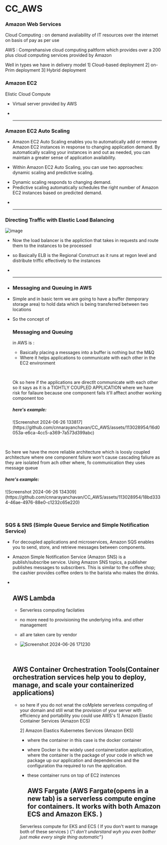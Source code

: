 # CC_AWS
### Amazon Web Services 

Cloud Computing : 
on demand avaliability of IT resources over the internet on basis of pay as per use 

AWS : 
Comprehansive cloud computing paltform which provides over a 200 plus cloud computing services provided by Amazon 

Well in types we have in delivery model 
1] Cloud-based deployment 
2] on-Prim deployment 
3] Hybrid deployment 

### Amazon EC2
Elistic Cloud Compute 
- Virtual server provided by AWS

- <br/> <hr/>

### Amazon EC2 Auto Scaling
- Amazon EC2 Auto Scaling enables you to automatically add or remove Amazon EC2 instances in response to changing application demand. By automatically scaling your instances in and out as needed, you can maintain a greater sense of application availability.

- Within Amazon EC2 Auto Scaling, you can use two approaches: dynamic scaling and predictive scaling.

* Dynamic scaling responds to changing demand. 
* Predictive scaling automatically schedules the right number of Amazon EC2 instances based on predicted demand.

- <br/> <hr/>

### Directing Traffic with Elastic Load Balancing

 
![image](https://github.com/cnnarayanchavan/CC_AWS/assets/113028954/5fb189ec-477b-4672-8381-cf7aac0b1b0f)



- Now the load balancer is the appliction that takes in requests and route them to the instances to be processed
- so Basically ELB is the Regional Construct as it runs at regon level and distribute triffic effectively to the instances

- <br/> <hr/>

- ### Messaging and Queuing in AWS
- Simple and in basic term we are going to have a buffer (temporary storage area) to hold data which is being transferred between two locations

- So the concept of <h3>Messaging and  Queuing</h3> in AWS is :
  * Basically placing a messages into a buffer is nothing but the M&Q
  * Where it helps applications to communicate with each other in the EC2 environment
 
  </br> </hr>

  Ok so here if the applications are directlt communicate with each other so it says as it is a TIGHTLY COUPLED APPLICATION
  where we have risk for failaure because one component fails it'll afftect another working component too
  <h5>here's example:</h5> 
  ![Screenshot 2024-06-26 133817](https://github.com/cnnarayanchavan/CC_AWS/assets/113028954/16d0053a-e6ca-4cc5-a369-7a573d399abc)




</br> </hr> 


  So here we have the more reliable architecture which is loosly coupled architecture where one component faliure won't cause cascading faliure as they are isolated from ach other 
  where, fo communication they uses message queue 
  <h5>here's example:</h5> 
  ![Screenshot 2024-06-26 134309](https://github.com/cnnarayanchavan/CC_AWS/assets/113028954/18bd3334-46ae-4976-88e0-c1232c65e220)

  
</br> </hr> 

### SQS & SNS (Simple Queue Service and Simple Notification Service)
* For decoupled applications and microservices, Amazon SQS enables you to send, store, and retrieve messages between components.

* Amazon Simple Notification Service (Amazon SNS) is a publish/subscribe service. Using Amazon SNS topics, a publisher publishes messages to subscribers. This is similar to the coffee shop; the cashier provides coffee orders to the barista who makes the drinks.

* </br> </hr>
  ## AWS Lambda
  * Serverless computing facilaties
  * no more need to provisioning the underlying infra. and other management
  * all are taken care by vendor
 
  * ![Screenshot 2024-06-26 171230](https://github.com/cnnarayanchavan/CC_AWS/assets/113028954/29f5dd46-61e9-42af-8e36-b4281c5790f6)
 
  </br> </hr>

  ## AWS Container Orchestration Tools(Container orchestration services help you to deploy, manage, and scale your containerized applications)
  * so here if you do not wnat the coMplete serverless computing of your domain and still wnat the provision of your server with efficiency and portability you could use AWS's
    1] Amazon Elastic Container Services (Amazon ECS)

    2] Amazon Elastics Kubernetes Services (Amazon EKS)

    * where the container in this case is the docker container
    * where Docker is the widely used containerization application, where the container is the package of your code in which we package up our application and dependencies and the configuration tha required to run the application.
    * these container runs on top of EC2 instences
   
      ## AWS Fargate (AWS Fargate(opens in a new tab) is a serverless compute engine for containers. It works with both Amazon ECS and Amazon EKS. )
    Serverless compute for EKS and ECS ( If you don't want to manage both of these services ) {"*i don't understand wyh you even bother just make every single thing automatic*"}
    
    
  




